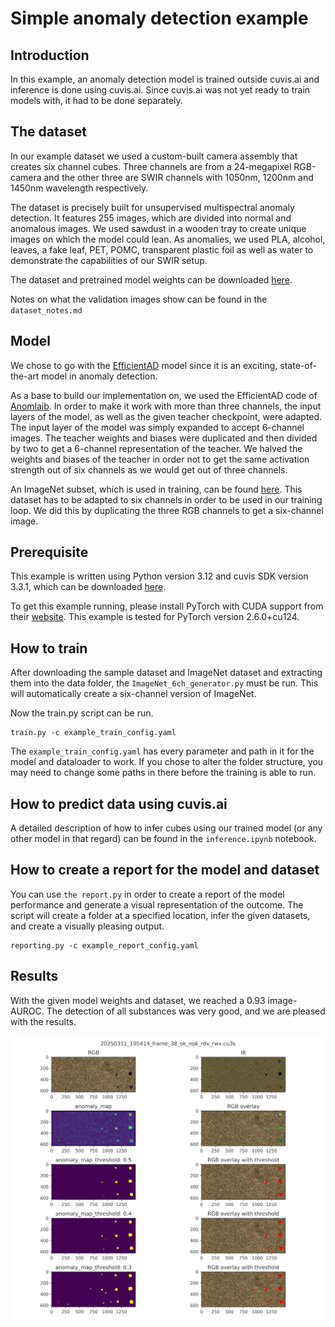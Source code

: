 # Simple anomaly detection example

## Introduction

In this example, an anomaly detection model is trained outside cuvis.ai and inference is done using cuvis.ai.
Since cuvis.ai was not yet ready to train models with, it had to be done separately.

## The dataset

In our example dataset we used a custom-built camera assembly that creates six channel cubes. Three channels are from
a 24-megapixel RGB-camera and the other three are SWIR channels with 1050nm, 1200nm and 1450nm wavelength respectively.

The dataset is precisely built for unsupervised multispectral anomaly detection. It features 255 images,
which are divided into normal and anomalous images. We used sawdust in a wooden tray to create unique images on which
the model could lean. As anomalies, we used PLA, alcohol, leaves, a fake leaf, PET, POMC, transparent plastic
foil as well as water to demonstrate the capabilities of our SWIR setup.

The dataset and pretrained model weights can be
downloaded [here](https://drive.google.com/drive/folders/1bTNNSiFBQdPLgFlt3DHt06KmShmeTftj?usp=drive_link).

Notes on what the validation images show can be found in the ``dataset_notes.md``

## Model

We chose to go with the [EfficientAD](https://arxiv.org/pdf/2303.14535v3) model since it is an exciting, state-of-the-art
model in anomaly detection.

As a base to build our implementation on, we used the EfficientAD code
of [Anomlaib](https://github.com/openvinotoolkit/anomalib). In order to make it work with more than three channels, the
input layers of the model, as well as the given teacher checkpoint, were adapted. The input layer of the model was
simply expanded to accept 6-channel images. The teacher weights and biases were duplicated and then divided by two to
get a 6-channel representation of the teacher. We halved the weights and biases of the teacher in order not to get the
same activation strength out of six channels as we would get out of three channels.

An ImageNet subset, which is used in training, can be
found [here](https://s3.amazonaws.com/fast-ai-imageclas/imagenette2.tgz). This dataset has to be adapted to six channels
in order to be used in our training loop. We did this
by duplicating the
three RGB channels to get a six-channel image.

## Prerequisite

This example is written using Python version 3.12 and cuvis SDK version 3.3.1, which can be
downloaded [here](https://cloud.cubert-gmbh.de/s/qpxkyWkycrmBK9m?path=%2FCuvis%203.3.1).

To get this example running, please install PyTorch with CUDA support from
their [website](https://pytorch.org/get-started/locally/). This example is tested for PyTorch version 2.6.0+cu124.

## How to train

After downloading the sample dataset and ImageNet dataset and extracting them into the data folder, the
``ImageNet_6ch_generator.py`` must be run. This will automatically create a six-channel version of ImageNet.

Now the train.py script can be run.

```
train.py -c example_train_config.yaml
```

The `example_train_config.yaml` has every parameter and path in it for the model and dataloader to work.
If you chose to alter the folder structure, you may need to change some paths in there before the training is able to
run.

## How to predict data using cuvis.ai

A detailed description of how to infer cubes using our trained model (or any other model in that regard) can be found in
the `inference.ipynb` notebook.

## How to create a report for the model and dataset

You can use `the report.py` in order to create a report of the model performance and generate a visual representation of
the outcome.
The script will create a folder at a specified location, infer the given datasets, and create a visually pleasing output.

```
reporting.py -c example_report_config.yaml
```

## Results

With the given model weights and dataset, we reached a 0.93 image-AUROC. The detection of all
substances was very good, and we are pleased with the results.

![inference result](../pictures/inference.jpg)